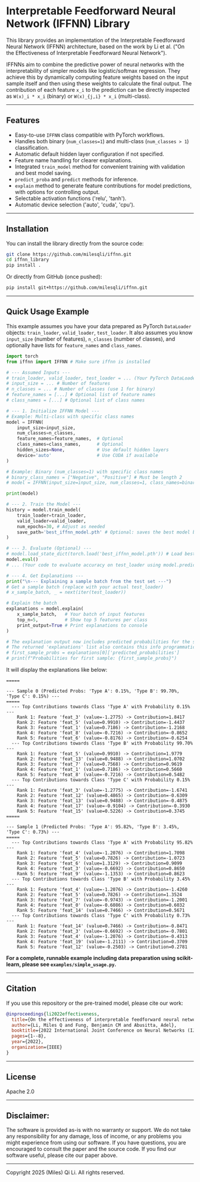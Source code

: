 # Interpretable Feedforward Neural Network (IFFNN) Library

This library provides an implementation of the Interpretable Feedforward Neural Network (IFFNN) architecture, based on the work by Li et al. ("On the Effectiveness of Interpretable Feedforward Neural Network").

IFFNNs aim to combine the predictive power of neural networks with the interpretability of simpler models like logistic/softmax regression. They achieve this by dynamically computing feature weights based on the input sample itself and then using these weights to calculate the final output. The contribution of each feature `x_i` to the prediction can be directly inspected as `W(x)_i * x_i` (binary) or `W(x)_{j,i} * x_i` (multi-class).

---

## Features

*   Easy-to-use `IFFNN` class compatible with PyTorch workflows.
*   Handles both binary (`num_classes=1`) and multi-class (`num_classes > 1`) classification.
*   Automatic default hidden layer configuration if not specified.
*   Feature name handling for clearer explanations.
*   Integrated `train_model` method for convenient training with validation and best model saving.
*   `predict_proba` and `predict` methods for inference.
*   `explain` method to generate feature contributions for model predictions, with options for controlling output.
*   Selectable activation functions ('relu', 'tanh').
*   Automatic device selection ('auto', 'cuda', 'cpu').

---

## Installation

You can install the library directly from the source code:

```bash
git clone https://github.com/milesqli/iffnn.git 
cd iffnn_library
pip install .
```
Or directly from GitHub (once pushed):
```bash
pip install git+https://github.com/milesqli/iffnn.git 
```

---

## Quick Usage Example

This example assumes you have your data prepared as PyTorch `DataLoader` objects: `train_loader`, `valid_loader`, `test_loader`. It also assumes you know `input_size` (number of features), `n_classes` (number of classes), and optionally have lists for `feature_names` and `class_names`.

```python
import torch
from iffnn import IFFNN # Make sure iffnn is installed

# --- Assumed Inputs ---
# train_loader, valid_loader, test_loader = ... (Your PyTorch DataLoaders)
# input_size = ... # Number of features
# n_classes = ... # Number of classes (use 1 for binary)
# feature_names = [...] # Optional list of feature names
# class_names = [...] # Optional list of class names

# --- 1. Initialize IFFNN Model ---
# Example: Multi-class with specific class names
model = IFFNN(
    input_size=input_size,
    num_classes=n_classes,
    feature_names=feature_names,  # Optional
    class_names=class_names,      # Optional
    hidden_sizes=None,            # Use default hidden layers
    device='auto'                 # Use CUDA if available
)

# Example: Binary (num_classes=1) with specific class names
# binary_class_names = ["Negative", "Positive"] # Must be length 2
# model = IFFNN(input_size=input_size, num_classes=1, class_names=binary_class_names)

print(model)

# --- 2. Train the Model ---
history = model.train_model(
    train_loader=train_loader,
    valid_loader=valid_loader,
    num_epochs=30, # Adjust as needed
    save_path='best_iffnn_model.pth' # Optional: saves the best model based on validation accuracy
)

# --- 3. Evaluate (Optional) ---
# model.load_state_dict(torch.load('best_iffnn_model.pth')) # Load best model if saved
model.eval()
# ... (Your code to evaluate accuracy on test_loader using model.predict) ...

# --- 4. Get Explanations ---
print("\n--- Explaining a sample batch from the test set ---")
# Get a sample batch (replace with your actual test_loader)
# x_sample_batch, _ = next(iter(test_loader))

# Explain the batch
explanations = model.explain(
    x_sample_batch,   # Your batch of input features
    top_n=5,          # Show top 5 features per class
    print_output=True # Print explanations to console
)

# The explanation output now includes predicted probabilities for the sample.
# The returned 'explanations' list also contains this info programmatically.
# first_sample_probs = explanations[0]['predicted_probabilities']
# print(f"Probabilities for first sample: {first_sample_probs}")

```
It will display the explanations like below:

```
=====

--- Sample 0 (Predicted Probs: 'Type A': 0.15%, 'Type B': 99.70%, 'Type C': 0.15%) ---
=====
  --- Top Contributions towards Class 'Type A' with Probability 0.15% ---
    Rank 1: Feature 'feat_3' (value=-1.2775) -> Contribution=1.8417
    Rank 2: Feature 'feat_5' (value=0.9910) -> Contribution=-1.4437
    Rank 3: Feature 'feat_1' (value=0.7186) -> Contribution=-1.2168
    Rank 4: Feature 'feat_8' (value=-0.7216) -> Contribution=-0.8652
    Rank 5: Feature 'feat_6' (value=-0.8176) -> Contribution=-0.6254
  --- Top Contributions towards Class 'Type B' with Probability 99.70% ---
    Rank 1: Feature 'feat_5' (value=0.9910) -> Contribution=1.9779
    Rank 2: Feature 'feat_13' (value=0.9488) -> Contribution=1.0702
    Rank 3: Feature 'feat_7' (value=0.7568) -> Contribution=0.9619
    Rank 4: Feature 'feat_1' (value=0.7186) -> Contribution=0.5660
    Rank 5: Feature 'feat_8' (value=-0.7216) -> Contribution=0.5482
  --- Top Contributions towards Class 'Type C' with Probability 0.15% ---
    Rank 1: Feature 'feat_3' (value=-1.2775) -> Contribution=-1.6741
    Rank 2: Feature 'feat_12' (value=0.4865) -> Contribution=-0.6309
    Rank 3: Feature 'feat_13' (value=0.9488) -> Contribution=-0.4875
    Rank 4: Feature 'feat_17' (value=-0.9104) -> Contribution=-0.3930
    Rank 5: Feature 'feat_15' (value=0.5226) -> Contribution=0.3745
=====

--- Sample 1 (Predicted Probs: 'Type A': 95.82%, 'Type B': 3.45%, 'Type C': 0.73%) ---
=====
  --- Top Contributions towards Class 'Type A' with Probability 95.82% ---
    Rank 1: Feature 'feat_4' (value=-1.2076) -> Contribution=1.7098
    Rank 2: Feature 'feat_5' (value=0.7826) -> Contribution=-1.0723
    Rank 3: Feature 'feat_6' (value=1.3129) -> Contribution=0.9099
    Rank 4: Feature 'feat_3' (value=-0.6692) -> Contribution=0.8650
    Rank 5: Feature 'feat_9' (value=-1.1353) -> Contribution=0.8623
  --- Top Contributions towards Class 'Type B' with Probability 3.45% ---
    Rank 1: Feature 'feat_4' (value=-1.2076) -> Contribution=-1.4260
    Rank 2: Feature 'feat_5' (value=0.7826) -> Contribution=1.3524
    Rank 3: Feature 'feat_7' (value=-0.9743) -> Contribution=-1.2001
    Rank 4: Feature 'feat_0' (value=-0.6086) -> Contribution=0.6032
    Rank 5: Feature 'feat_14' (value=0.7466) -> Contribution=0.5671
  --- Top Contributions towards Class 'Type C' with Probability 0.73% ---
    Rank 1: Feature 'feat_14' (value=0.7466) -> Contribution=-0.8471
    Rank 2: Feature 'feat_3' (value=-0.6692) -> Contribution=-0.7801
    Rank 3: Feature 'feat_4' (value=-1.2076) -> Contribution=-0.4313
    Rank 4: Feature 'feat_19' (value=-1.2111) -> Contribution=0.3709
    Rank 5: Feature 'feat_12' (value=-0.2503) -> Contribution=0.2781

```


**For a complete, runnable example including data preparation using scikit-learn, please see `examples/simple_usage.py`.**

---

## Citation

If you use this repository or the pre-trained model, please cite our work:

```bibtex
@inproceedings{li2022effectiveness,
  title={On the effectiveness of interpretable feedforward neural network},
  author={Li, Miles Q and Fung, Benjamin CM and Abusitta, Adel},
  booktitle={2022 International Joint Conference on Neural Networks (IJCNN)},
  pages={1--8},
  year={2022},
  organization={IEEE}
}
```

---

## License

Apache 2.0

---


## Disclaimer:

The software is provided as-is with no warranty or support. We do not take any responsibility for any damage, loss of income, or any problems you might experience from using our software. If you have questions, you are encouraged to consult the paper and the source code. If you find our software useful, please cite our paper above.

---

Copyright 2025 (Miles) Qi Li. All rights reserved.
